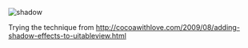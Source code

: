 
![shadow](https://raw.github.com/j4n0/table-shadow/master/pages/screenshot.png)

Trying the technique from http://cocoawithlove.com/2009/08/adding-shadow-effects-to-uitableview.html
